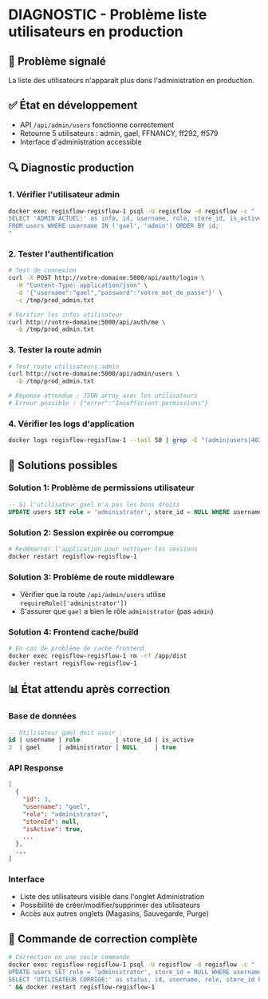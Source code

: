 # DIAGNOSTIC - Problème liste utilisateurs en production

## 🚨 Problème signalé
La liste des utilisateurs n'apparaît plus dans l'administration en production.

## ✅ État en développement
- API `/api/admin/users` fonctionne correctement
- Retourne 5 utilisateurs : admin, gael, FFNANCY, ff292, ff579
- Interface d'administration accessible

## 🔍 Diagnostic production

### 1. Vérifier l'utilisateur admin
```bash
docker exec regisflow-regisflow-1 psql -U regisflow -d regisflow -c "
SELECT 'ADMIN ACTUEL:' as info, id, username, role, store_id, is_active 
FROM users WHERE username IN ('gael', 'admin') ORDER BY id;
"
```

### 2. Tester l'authentification
```bash
# Test de connexion
curl -X POST http://votre-domaine:5000/api/auth/login \
  -H "Content-Type: application/json" \
  -d '{"username":"gael","password":"votre_mot_de_passe"}' \
  -c /tmp/prod_admin.txt

# Vérifier les infos utilisateur
curl http://votre-domaine:5000/api/auth/me \
  -b /tmp/prod_admin.txt
```

### 3. Tester la route admin
```bash
# Test route utilisateurs admin
curl http://votre-domaine:5000/api/admin/users \
  -b /tmp/prod_admin.txt

# Réponse attendue : JSON array avec les utilisateurs
# Erreur possible : {"error":"Insufficient permissions"}
```

### 4. Vérifier les logs d'application
```bash
docker logs regisflow-regisflow-1 --tail 50 | grep -E "(admin|users|403|500)"
```

## 🔧 Solutions possibles

### Solution 1: Problème de permissions utilisateur
```sql
-- Si l'utilisateur gael n'a pas les bons droits
UPDATE users SET role = 'administrator', store_id = NULL WHERE username = 'gael';
```

### Solution 2: Session expirée ou corrompue
```bash
# Redémarrer l'application pour nettoyer les sessions
docker restart regisflow-regisflow-1
```

### Solution 3: Problème de route middleware
- Vérifier que la route `/api/admin/users` utilise `requireRole(['administrator'])`
- S'assurer que `gael` a bien le rôle `administrator` (pas `admin`)

### Solution 4: Frontend cache/build
```bash
# En cas de problème de cache frontend
docker exec regisflow-regisflow-1 rm -rf /app/dist
docker restart regisflow-regisflow-1
```

## 📊 État attendu après correction

### Base de données
```sql
-- Utilisateur gael doit avoir :
id | username | role          | store_id | is_active
3  | gael     | administrator | NULL     | true
```

### API Response
```json
[
  {
    "id": 3,
    "username": "gael", 
    "role": "administrator",
    "storeId": null,
    "isActive": true,
    ...
  },
  ...
]
```

### Interface
- Liste des utilisateurs visible dans l'onglet Administration
- Possibilité de créer/modifier/supprimer des utilisateurs
- Accès aux autres onglets (Magasins, Sauvegarde, Purge)

## 🚀 Commande de correction complète
```bash
# Correction en une seule commande
docker exec regisflow-regisflow-1 psql -U regisflow -d regisflow -c "
UPDATE users SET role = 'administrator', store_id = NULL WHERE username = 'gael';
SELECT 'UTILISATEUR CORRIGÉ:' as status, id, username, role, store_id FROM users WHERE username = 'gael';
" && docker restart regisflow-regisflow-1
```